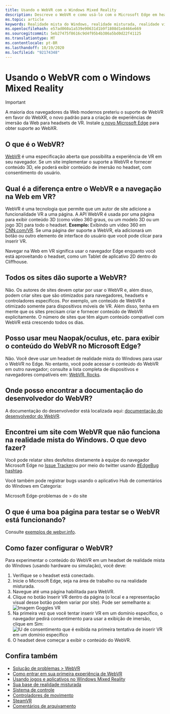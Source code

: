 ```yaml
---
title: Usando o WebVR com o Windows Mixed Reality
description: Descreve o WebVR e como usá-lo com o Microsoft Edge em headsets de realidade mista do Windows.
ms.topic: article
keywords: Realidade mista do Windows, realidade misturada, realidade virtual, VR, Sr, WebVR, Edge, Microsoft Edge, navegação na Web
ms.openlocfilehash: e57ad060a1a539e90631d1b9f1808d1e8466e669
ms.sourcegitcommit: 5eb27475f8616c9d4f95b4b386a5bd0d22f41125
ms.translationtype: MT
ms.contentlocale: pt-BR
ms.lasthandoff: 10/19/2020
ms.locfileid: "92174348"
---
```

# <a name="using-webvr-with-windows-mixed-reality"></a>Usando o WebVR com o Windows Mixed Reality

>[!IMPORTANT] 
>A maioria dos navegadores da Web modernos preteriu o suporte de WebVR em favor do WebXR, o novo padrão para a criação de experiências de imersão da Web para headsets de VR. Instale [o novo Microsoft Edge](using-microsoft-edge.md) para obter suporte ao WebXR.

## <a name="what-is-webvr"></a>O que é o WebVR?

[WebVR](https://webvr.info) é uma especificação aberta que possibilita a experiência de VR em seu navegador. Se um site implementar o suporte a WebVR e fornecer conteúdo 3D, ele poderá exibir conteúdo de imersão no headset, com consentimento do usuário.

## <a name="what-is-the-difference-between-webvr-and-browsing-the-web-in-vr"></a>Qual é a diferença entre o WebVR e a navegação na Web em VR?

WebVR é uma tecnologia que permite que um autor de site adicione a funcionalidade VR a uma página. A API WebVR é usada por uma página para exibir conteúdo 3D (como vídeo 360 graus, ou um modelo 3D ou um jogo 3D) para todo o headset. **Exemplo:** Exibindo um vídeo 360 em [CNN.com/VR](http://cnn.com/vr). Se uma página der suporte a WebVR, ela adicionará um botão ou outro elemento de interface do usuário que você pode clicar para inserir VR.

Navegar na Web em VR significa usar o navegador Edge enquanto você está aproveitando o headset, como um Tablet de aplicativo 2D dentro do Cliffhouse.

## <a name="do-all-websites-support-webvr"></a>Todos os sites dão suporte a WebVR?

Não. Os autores de sites devem optar por usar o WebVR e, além disso, podem criar sites que são otimizados para navegadores, headsets e controladores específicos. Por exemplo, um conteúdo de WebVR é otimizado somente para dispositivos móveis de VR. Além disso, tenha em mente que os sites precisam criar e fornecer conteúdo de WebVR explicitamente. O número de sites que têm algum conteúdo compatível com WebVR está crescendo todos os dias.

## <a name="can-i-use-my-viveoculus-etc-to-view-webvr-content-in-microsoft-edge"></a>Posso usar meu Naopak/oculus, etc. para exibir o conteúdo do WebVR no Microsoft Edge?

Não. Você deve usar um headset de realidade mista do Windows para usar o WebVR no Edge. No entanto, você pode acessar o conteúdo do WebVR em outro navegador; consulte a lista completa de dispositivos e navegadores compatíveis em: [WebVR. Rocks](http://webvr.rocks/).

## <a name="where-can-i-find-the-webvr-developer-documentation"></a>Onde posso encontrar a documentação do desenvolvedor do WebVR?

A documentação do desenvolvedor está localizada aqui: [documentação do desenvolvedor do WebVR](https://docs.microsoft.com/microsoft-edge/webvr/).

## <a name="ive-found-a-website-with-webvr-that-doesnt-work-in-windows-mixed-reality-what-do-i-do"></a>Encontrei um site com WebVR que não funciona na realidade mista do Windows. O que devo fazer?

Você pode relatar sites desfeitos diretamente à equipe do navegador Microsoft Edge no [Issue Tracker](https://developer.microsoft.com/en-us/microsoft-edge/platform/issues/)ou por meio do twitter usando [#EdgeBug hashtag](https://blogs.windows.com/msedgedev/2016/08/11/edgebug-twitter/).

Você também pode registrar bugs usando o aplicativo Hub de comentários do Windows em Categoria:

Microsoft Edge-problemas de > do site

## <a name="what-is-a-good-page-to-test-if-webvr-is-working"></a>O que é uma boa página para testar se o WebVR está funcionando?

Consulte [exemplos de webvr.info](http://webvr.info/samples/XX-vr-controllers.html).

## <a name="how-do-i-set-up-webvr"></a>Como fazer configurar o WebVR?

Para experimentar o conteúdo do WebVR em um headset de realidade mista do Windows (usando hardware ou simulação), você deve:
1. Verifique se o headset está conectado.
2. Inicie o Microsoft Edge, seja na área de trabalho ou na realidade misturada.
3. Navegue até uma página habilitada para WebVR.
4. Clique no botão Inserir VR dentro da página (o local e a representação visual desse botão podem variar por site). Pode ser semelhante a: \
   ![Imagem Goggles VR](images/75px-enter-vr.png)
5. Na primeira vez que você tentar inserir VR em um domínio específico, o navegador pedirá consentimento para usar a exibição de imersão, clique em Sim: ![IU de consentimento que é exibida na primeira tentativa de inserir VR em um domínio específico](images/1053px-Webvr-consent-ui.png)
6. O headset deve começar a exibir o conteúdo do WebVR.


## <a name="see-also"></a>Confira também

* [Solução de problemas > WebVR](webvr-questions.md)
* [Como entrar em sua primeira experiência de WebVR](using-games-and-apps-in-windows-mixed-reality.md#how-to-get-into-your-first-webvr-experience)
* [Usando jogos e aplicativos no Windows Mixed Reality](using-games-and-apps-in-windows-mixed-reality.md)
* [Sua base de realidade misturada](your-mixed-reality-home.md)
* [Sistema de controle](tracking-system.md)
* [Controladores de movimento](controllers-in-wmr.md)
* [SteamVR](using-steamvr-with-windows-mixed-reality.md)
* [Comentários de arquivamento](filing-feedback.md)
